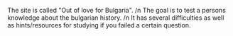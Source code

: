 The site is called "Out of love for Bulgaria". /n
The goal is to test a persons knowledge about the bulgarian history. /n
It has several difficulties as well as hints/resources for studying if you failed a certain question. 

